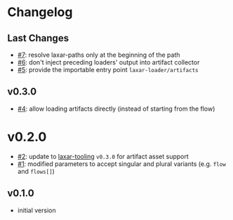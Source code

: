 # Changelog

## Last Changes

- [#7](https://github.com/jpommerening/laxar-loader/issues/7): resolve laxar-paths only at the beginning of the path
- [#6](https://github.com/jpommerening/laxar-loader/issues/6): don't inject preceding loaders' output into artifact collector
- [#5](https://github.com/jpommerening/laxar-loader/issues/5): provide the importable entry point `laxar-loader/artifacts`


## v0.3.0

- [#4](https://github.com/jpommerening/laxar-loader/issues/4): allow loading artifacts directly (instead of starting from the flow)


# v0.2.0

- [#2](https://github.com/jpommerening/laxar-loader/issues/2): update to [laxar-tooling][] `v0.3.0` for artifact asset support
- [#1](https://github.com/jpommerening/laxar-loader/issues/1): modified parameters to accept singular and plural variants (e.g. `flow` and `flows[]`)


## v0.1.0

- initial version

[laxar-tooling]: /LaxarJS/laxar-tooling
